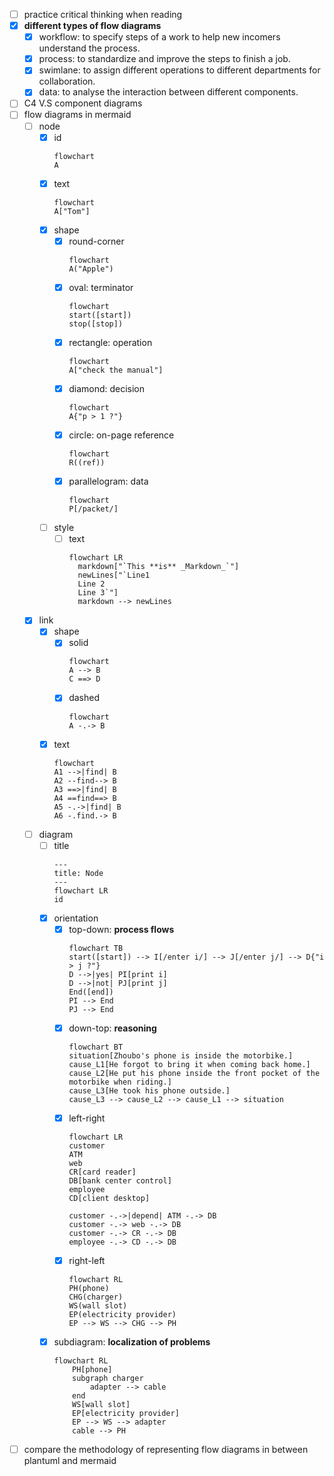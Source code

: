 - [ ] practice critical thinking when reading
- [x] **different types of flow diagrams**
  - [x] workflow: to specify steps of a work to help new incomers understand the process.
  - [x] process: to standardize and improve the steps to finish a job.
  - [x] swimlane: to assign different operations to different departments for collaboration.
  - [x] data: to analyse the interaction between different components.
- [ ] C4 V.S component diagrams
- [ ] flow diagrams in mermaid
  - [ ] node
    - [x] id
      ```mermaid
      flowchart
	  A
      ```
    - [x] text
      ```mermaid
      flowchart
      A["Tom"]
      ```
    - [x] shape
      - [x] round-corner
        ```mermaid
        flowchart
        A("Apple")
        ```
      - [x] oval: terminator
        ```mermaid
        flowchart
        start([start])
        stop([stop])
        ```
      - [x] rectangle: operation
		```mermaid
		flowchart
		A["check the manual"]
		```
      - [x] diamond: decision
        ```mermaid
        flowchart
        A{"p > 1 ?"}
        ```
      - [x] circle: on-page reference
        ```mermaid
        flowchart
        R((ref))
        ```
      - [x] parallelogram: data
        ```mermaid
        flowchart
        P[/packet/]
        ```
    - [ ] style
      - [ ] text
        ```mermaid
        flowchart LR
          markdown["`This **is** _Markdown_`"]
          newLines["`Line1
          Line 2
          Line 3`"]
          markdown --> newLines
        ```       
  - [x] link 
    - [x] shape
      - [x] solid
	    ```mermaid
	    flowchart
        A --> B
        C ==> D
        ```
      - [x] dashed 
        ```mermaid
	    flowchart
        A -.-> B
        ```
    - [x] text 
      ```mermaid
	  flowchart
      A1 -->|find| B
      A2 --find--> B
      A3 ==>|find| B
      A4 ==find==> B
      A5 -.->|find| B
      A6 -.find.-> B
      ```
  - [ ] diagram
    - [ ] title
      ```mermaid
      ---
      title: Node
      ---
      flowchart LR
      id
      ```
    - [x] orientation
      - [x] top-down: **process flows**
        ```mermaid
        flowchart TB
        start([start]) --> I[/enter i/] --> J[/enter j/] --> D{"i > j ?"}
        D -->|yes| PI[print i] 
        D -->|not| PJ[print j]
        End([end])
        PI --> End
        PJ --> End
        ```
      - [x] down-top: **reasoning**
        ```mermaid
        flowchart BT
        situation[Zhoubo's phone is inside the motorbike.]
        cause_L1[He forgot to bring it when coming back home.]
        cause_L2[He put his phone inside the front pocket of the motorbike when riding.]
        cause_L3[He took his phone outside.]
        cause_L3 --> cause_L2 --> cause_L1 --> situation
        ```
      - [x] left-right
        ```mermaid
        flowchart LR
        customer
        ATM
        web
        CR[card reader]
        DB[bank center control]
        employee
        CD[client desktop]

	    customer -.->|depend| ATM -.-> DB
	    customer -.-> web -.-> DB
	    customer -.-> CR -.-> DB
	    employee -.-> CD -.-> DB
        ```
      - [x] right-left
        ```mermaid
        flowchart RL
        PH(phone)
        CHG(charger)
        WS(wall slot)
        EP(electricity provider)
        EP --> WS --> CHG --> PH
        ``` 
    - [x] subdiagram: **localization of problems**
        ```mermaid
        flowchart RL
	        PH[phone]
	        subgraph charger
				adapter --> cable
			end 
	        WS[wall slot]
	        EP[electricity provider]
	        EP --> WS --> adapter
	        cable --> PH
        ``` 
- [ ] compare the methodology of representing flow diagrams in between plantuml and mermaid 
<!--stackedit_data:
eyJoaXN0b3J5IjpbNjQzNDYxMTczLDkzNjQ2Njg3LDEzNTc4OT
c4NTAsLTE4ODkwNjg3MV19
-->